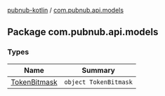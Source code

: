 [pubnub-kotlin](../index.md) / [com.pubnub.api.models](./index.md)

## Package com.pubnub.api.models

### Types

| Name | Summary |
|---|---|
| [TokenBitmask](-token-bitmask/index.md) | `object TokenBitmask` |
